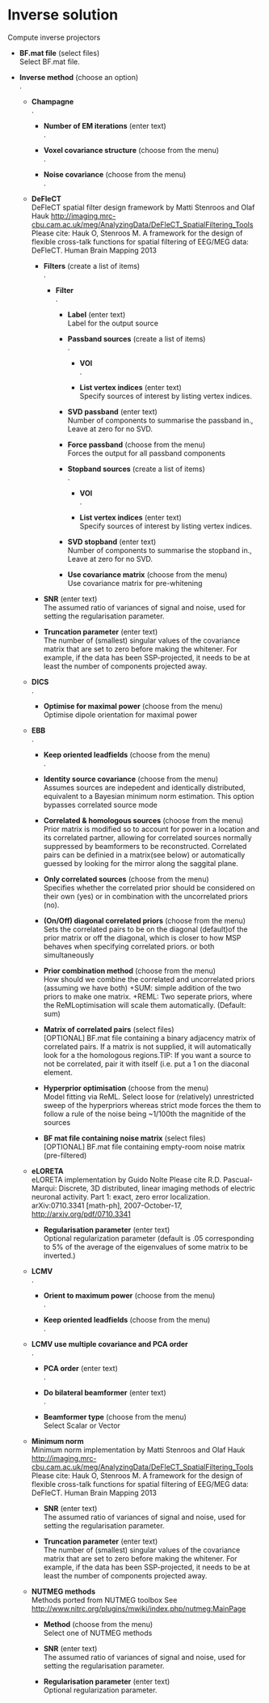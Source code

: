 # Inverse solution  
Compute inverse projectors

* **BF.mat file** (select files)  
Select BF.mat file.

* **Inverse method** (choose an option)  
.

    * **Champagne**   
    .

        * **Number of EM iterations** (enter text)  
        .

        * **Voxel covariance structure** (choose from the menu)  
        .

        * **Noise covariance** (choose from the menu)  
        .

    * **DeFleCT**   
    DeFleCT spatial filter design framework by Matti Stenroos and Olaf Hauk
    http://imaging.mrc-cbu.cam.ac.uk/meg/AnalyzingData/DeFleCT_SpatialFiltering_Tools
    Please cite:
    Hauk O, Stenroos M.
    A framework for the design of flexible cross-talk functions for spatial filtering of EEG/MEG data: DeFleCT.
    Human Brain Mapping 2013

        * **Filters** (create a list of items)  
        .

            * **Filter**   
            .

                * **Label** (enter text)  
                Label for the output source

                * **Passband sources** (create a list of items)  
                .

                    * **VOI**   
                    .

                    * **List vertex indices** (enter text)  
                    Specify sources of interest by listing vertex indices.

                * **SVD passband** (enter text)  
                Number of components to summarise the passband in.,
                Leave at zero for no SVD.

                * **Force passband** (choose from the menu)  
                Forces the output for all passband components 

                * **Stopband sources** (create a list of items)  
                .

                    * **VOI**   
                    .

                    * **List vertex indices** (enter text)  
                    Specify sources of interest by listing vertex indices.

                * **SVD stopband** (enter text)  
                Number of components to summarise the stopband in.,
                Leave at zero for no SVD.

                * **Use covariance matrix** (choose from the menu)  
                Use covariance matrix for pre-whitening

        * **SNR** (enter text)  
        The assumed ratio of variances of signal and noise,
        used for setting the regularisation parameter.

        * **Truncation parameter** (enter text)  
        The number of (smallest) singular values of the covariance matrix that are set to 
        zero before making the whitener. For example, if the data has been SSP-projected, it needs to be at least the number of 
        components projected away.

    * **DICS**   
    .

        * **Optimise for maximal power** (choose from the menu)  
        Optimise dipole orientation for maximal power

    * **EBB**   
    .

        * **Keep oriented leadfields** (choose from the menu)  
        .

        * **Identity source covariance** (choose from the menu)  
        Assumes sources are indepedent and identically distributed, equivalent to a Bayesian minimum norm estimation. This option bypasses correlated source mode

        * **Correlated & homologous sources** (choose from the menu)  
        Prior matrix is modified so to account for power in a location and its correlated partner, allowing for correlated sources normally suppressed by beamformers to be reconstructed. Correlated pairs can be definied in a matrix(see below) or automatically guessed by looking for the mirror along the saggital plane.

        * **Only correlated sources** (choose from the menu)  
        Specifies whether the correlated prior should be considered on their own (yes) or in combination with the uncorrelated priors (no).

        * **(On/Off) diagonal correlated priors** (choose from the menu)  
        Sets the correlated pairs to be on the diagonal (default)of the prior matrix or off the diagonal, which is closer to how MSP behaves when specifying correlated priors. or both simultaneously

        * **Prior combination method** (choose from the menu)  
        How should we combine the correlated and uncorrelated priors (assuming we have both) +SUM: simple addition of the two priors to make one matrix. +REML: Two seperate priors, where the ReMLoptimisation will scale them automatically. (Default: sum)

        * **Matrix of correlated pairs** (select files)  
        [OPTIONAL] BF.mat file containing a binary adjacency matrix of correlated pairs. If a matrix is not supplied, it will automatically look for a the homologous regions.TIP: If you want a source to not be correlated, pair it with itself (i.e. put a 1 on the diaconal element.

        * **Hyperprior optimisation** (choose from the menu)  
        Model fitting via ReML. Select loose for (relatively) unrestricted sweep of the hyperpriors whereas strict mode forces the them to follow a rule of the noise being ~1/100th the magnitide of the sources

        * **BF mat file containing noise matrix** (select files)  
        [OPTIONAL] BF.mat file containing empty-room noise matrix (pre-filtered)

    * **eLORETA**   
    eLORETA implementation by Guido Nolte
    Please cite
    R.D. Pascual-Marqui: Discrete, 3D distributed, linear imaging methods of electric neuronal activity. Part 1: exact, zero
    error localization. arXiv:0710.3341 [math-ph], 2007-October-17, http://arxiv.org/pdf/0710.3341

        * **Regularisation parameter** (enter text)  
        Optional regularization parameter (default is .05 corresponding 
        to 5% of the average of the eigenvalues of some matrix to be inverted.)

    * **LCMV**   
    .

        * **Orient to maximum power** (choose from the menu)  
        .

        * **Keep oriented leadfields** (choose from the menu)  
        .

    * **LCMV use multiple covariance and PCA order**   
    .

        * **PCA order** (enter text)  
        .

        * **Do bilateral beamformer** (enter text)  
        .

        * **Beamformer type** (choose from the menu)  
        Select Scalar or Vector

    * **Minimum norm**   
    Minimum norm implementation by Matti Stenroos and Olaf Hauk
    http://imaging.mrc-cbu.cam.ac.uk/meg/AnalyzingData/DeFleCT_SpatialFiltering_Tools
    Please cite:
    Hauk O, Stenroos M.
    A framework for the design of flexible cross-talk functions for spatial filtering of EEG/MEG data: DeFleCT.
    Human Brain Mapping 2013

        * **SNR** (enter text)  
        The assumed ratio of variances of signal and noise,
        used for setting the regularisation parameter.

        * **Truncation parameter** (enter text)  
        The number of (smallest) singular values of the covariance matrix that are set to 
        zero before making the whitener. For example, if the data has been SSP-projected, it needs to be at least the number of 
        components projected away.

    * **NUTMEG methods**   
    Methods ported from NUTMEG toolbox
    See http://www.nitrc.org/plugins/mwiki/index.php/nutmeg:MainPage

        * **Method** (choose from the menu)  
        Select one of NUTMEG methods

        * **SNR** (enter text)  
        The assumed ratio of variances of signal and noise,
        used for setting the regularisation parameter.

        * **Regularisation parameter** (enter text)  
        Optional regularization parameter.

